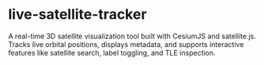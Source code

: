 # live-satellite-tracker
A real-time 3D satellite visualization tool built with CesiumJS and satellite.js. Tracks live orbital positions, displays metadata, and supports interactive features like satellite search, label toggling, and TLE inspection.
